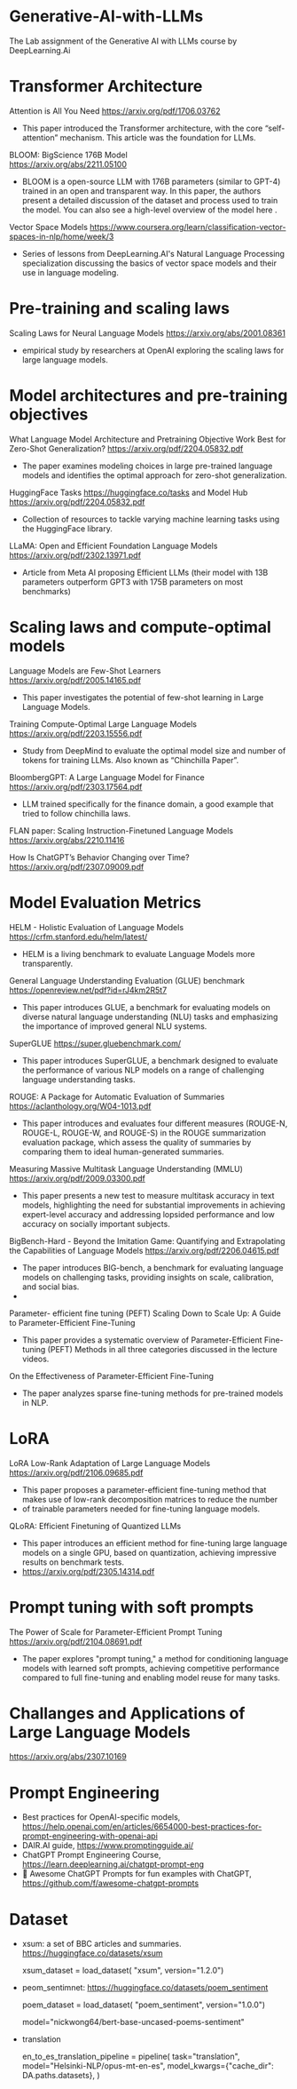# Generative-AI-with-LLMs
The Lab assignment of the Generative AI with LLMs course by DeepLearning.Ai


# Transformer Architecture
Attention is All You Need
https://arxiv.org/pdf/1706.03762
 - This paper introduced the Transformer architecture, with the core “self-attention” mechanism. This article was the foundation for LLMs.

BLOOM: BigScience 176B Model  
https://arxiv.org/abs/2211.05100
 - BLOOM is a open-source LLM with 176B parameters (similar to GPT-4) trained in an open and transparent way. In this paper, the authors present a detailed discussion of the dataset and process used to train the model. You can also see a high-level overview of the model 
here
.

Vector Space Models
https://www.coursera.org/learn/classification-vector-spaces-in-nlp/home/week/3
 - Series of lessons from DeepLearning.AI's Natural Language Processing specialization discussing the basics of vector space models and their use in language modeling.

# Pre-training and scaling laws
Scaling Laws for Neural Language Models
https://arxiv.org/abs/2001.08361
 - empirical study by researchers at OpenAI exploring the scaling laws for large language models.

# Model architectures and pre-training objectives
What Language Model Architecture and Pretraining Objective Work Best for Zero-Shot Generalization?
https://arxiv.org/pdf/2204.05832.pdf
 - The paper examines modeling choices in large pre-trained language models and identifies the optimal approach for zero-shot generalization.

HuggingFace Tasks
https://huggingface.co/tasks
 and 
Model Hub
https://arxiv.org/pdf/2204.05832.pdf
 - Collection of resources to tackle varying machine learning tasks using the HuggingFace library.

LLaMA: Open and Efficient Foundation Language Models
https://arxiv.org/pdf/2302.13971.pdf
 - Article from Meta AI proposing Efficient LLMs (their model with 13B parameters outperform GPT3 with 175B parameters on most benchmarks)

# Scaling laws and compute-optimal models
Language Models are Few-Shot Learners
https://arxiv.org/pdf/2005.14165.pdf
 - This paper investigates the potential of few-shot learning in Large Language Models.

Training Compute-Optimal Large Language Models
https://arxiv.org/pdf/2203.15556.pdf
 - Study from DeepMind to evaluate the optimal model size and number of tokens for training LLMs. Also known as “Chinchilla Paper”.

BloombergGPT: A Large Language Model for Finance
https://arxiv.org/pdf/2303.17564.pdf
 - LLM trained specifically for the finance domain, a good example that tried to follow chinchilla laws.


FLAN paper: Scaling Instruction-Finetuned Language Models
https://arxiv.org/abs/2210.11416

How Is ChatGPT’s Behavior Changing over Time?
https://arxiv.org/pdf/2307.09009.pdf



# Model Evaluation Metrics
HELM - Holistic Evaluation of Language Models
https://crfm.stanford.edu/helm/latest/
 - HELM is a living benchmark to evaluate Language Models more transparently. 

General Language Understanding Evaluation (GLUE) benchmark
https://openreview.net/pdf?id=rJ4km2R5t7
 - This paper introduces GLUE, a benchmark for evaluating models on diverse natural language understanding (NLU) tasks and emphasizing the importance of improved general NLU systems.

SuperGLUE
https://super.gluebenchmark.com/
 - This paper introduces SuperGLUE, a benchmark designed to evaluate the performance of various NLP models on a range of challenging language understanding tasks.

ROUGE: A Package for Automatic Evaluation of Summaries
https://aclanthology.org/W04-1013.pdf
 - This paper introduces and evaluates four different measures (ROUGE-N, ROUGE-L, ROUGE-W, and ROUGE-S) in the ROUGE summarization evaluation package, which assess the quality of summaries by comparing them to ideal human-generated summaries.

Measuring Massive Multitask Language Understanding (MMLU)
https://arxiv.org/pdf/2009.03300.pdf
 - This paper presents a new test to measure multitask accuracy in text models, highlighting the need for substantial improvements in achieving expert-level accuracy and addressing lopsided performance and low accuracy on socially important subjects.

BigBench-Hard - Beyond the Imitation Game: Quantifying and Extrapolating the Capabilities of Language Models
https://arxiv.org/pdf/2206.04615.pdf
 - The paper introduces BIG-bench, a benchmark for evaluating language models on challenging tasks, providing insights on scale, calibration, and social bias.
 - 

Parameter- efficient fine tuning (PEFT)
Scaling Down to Scale Up: A Guide to Parameter-Efficient Fine-Tuning
 - This paper provides a systematic overview of Parameter-Efficient Fine-tuning (PEFT) Methods in all three categories discussed in the lecture videos.

On the Effectiveness of Parameter-Efficient Fine-Tuning
 - The paper analyzes sparse fine-tuning methods for pre-trained models in NLP.

# LoRA
LoRA Low-Rank Adaptation of Large Language Models
https://arxiv.org/pdf/2106.09685.pdf
 -  This paper proposes a parameter-efficient fine-tuning method that makes use of low-rank decomposition matrices to reduce the number
 -  of trainable parameters needed for fine-tuning language models.

 QLoRA: Efficient Finetuning of Quantized LLMs
 - This paper introduces an efficient method for fine-tuning large language models on a single GPU, based on quantization, achieving impressive results on benchmark tests.
 - https://arxiv.org/pdf/2305.14314.pdf

# Prompt tuning with soft prompts
The Power of Scale for Parameter-Efficient Prompt Tuning
https://arxiv.org/pdf/2104.08691.pdf
 - The paper explores "prompt tuning," a method for conditioning language models with learned soft prompts, achieving competitive performance compared to full fine-tuning and enabling model reuse for many tasks.


# Challanges and Applications of Large Language Models

https://arxiv.org/abs/2307.10169



# Prompt Engineering 
- Best practices for OpenAI-specific models, https://help.openai.com/en/articles/6654000-best-practices-for-prompt-engineering-with-openai-api
- DAIR.AI guide, https://www.promptingguide.ai/
- ChatGPT Prompt Engineering Course, https://learn.deeplearning.ai/chatgpt-prompt-eng
- 🧠 Awesome ChatGPT Prompts for fun examples with ChatGPT, https://github.com/f/awesome-chatgpt-prompts



# Dataset 
- xsum: a set of BBC articles and summaries.
 https://huggingface.co/datasets/xsum

  xsum_dataset = load_dataset(
    "xsum", version="1.2.0")
- peom_sentimnet: https://huggingface.co/datasets/poem_sentiment

  
  poem_dataset = load_dataset(
    "poem_sentiment", version="1.0.0")


  model="nickwong64/bert-base-uncased-poems-sentiment"

- translation

  en_to_es_translation_pipeline = pipeline(
    task="translation",
    model="Helsinki-NLP/opus-mt-en-es",
    model_kwargs={"cache_dir": DA.paths.datasets},
)
